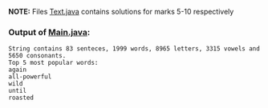 **NOTE:** Files [Text.java](./src/com/company/Text.java) contains solutions for marks 5-10 respectively
### Output of [Main.java](./src/com/company/Main.java):
```
String contains 83 senteces, 1999 words, 8965 letters, 3315 vowels and 5650 consonants.
Top 5 most popular words:
again 
all-powerful
wild
until
roasted
```
